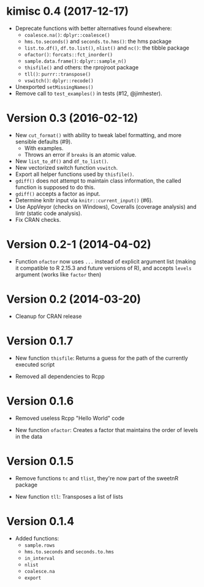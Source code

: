 kimisc 0.4 (2017-12-17)
===

- Deprecate functions with better alternatives found elsewhere:
    - `coalesce.na()`: `dplyr::coalesce()`
    - `hms.to.seconds()` and `seconds.to.hms()`: the hms package
    - `list.to.df()`, `df.to.list()`, `nlist()` and `nc()`: the tibble package
    - `ofactor()`: `forcats::fct_inorder()`
    - `sample.data.frame()`: `dplyr::sample_n()`
    - `thisfile()` and others: the rprojroot package
    - `tll()`: `purrr::transpose()`
    - `vswitch()`: `dplyr::recode()`
- Unexported `setMissingNames()`
- Remove call to `test_examples()` in tests (#12, @jimhester).


Version 0.3 (2016-02-12)
===

- New `cut_format()` with ability to tweak label formatting, and more sensible defaults (#9).
    - With examples.
    - Throws an error if `breaks` is an atomic value.
- New `list_to_df()` and `df_to_list()`.
- New vectorized switch function `vswitch`.
- Export all helper functions used by `thisfile()`.
- `gdiff()` does not attempt to maintain class information, the called function is supposed to do this.
- `gdiff()` accepts a factor as input.
- Determine knitr input via `knitr::current_input()` (#6).
- Use AppVeyor (checks on Windows), Coveralls (coverage analysis) and lintr (static code analysis).
- Fix CRAN checks.


Version 0.2-1 (2014-04-02)
===

- Function `ofactor` now uses `...` instead of explicit argument list (making it
  compatible to R 2.15.3 and future versions of R), and accepts `levels`
  argument (works like `factor` then)

Version 0.2 (2014-03-20)
===

- Cleanup for CRAN release

Version 0.1.7
===

- New function `thisfile`: Returns a guess for the path of the currently
  executed script

- Removed all dependencies to Rcpp

Version 0.1.6
===

- Removed useless Rcpp "Hello World" code

- New function `ofactor`: Creates a factor that maintains the order of levels
  in the data

Version 0.1.5
===

- Remove functions `tc` and `tlist`, they're now part of the sweetnR package

- New function `tll`: Transposes a list of lists

Version 0.1.4
===

- Added functions:
    - `sample.rows`
    - `hms.to.seconds` and `seconds.to.hms`
    - `in_interval`
    - `nlist`
    - `coalesce.na`
    - `export`
